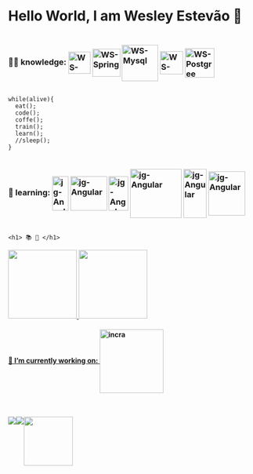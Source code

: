   # Hello World, I am Wesley Estevão 👋
  <div style="display:flex">
  <h3>👨‍💻 knowledge:
    
  <img alt="WS-JAVA" align="center" width="45" src="https://cdn.jsdelivr.net/gh/devicons/devicon/icons/java/java-original-wordmark.svg" >
   <img alt="WS-Spring" align="center" width="57" src="https://cdn.jsdelivr.net/gh/devicons/devicon/icons/spring/spring-original-wordmark.svg">
     <img alt="WS-Mysql" align="center" width="74" src="https://cdn.jsdelivr.net/gh/devicons/devicon/icons/mysql/mysql-original-wordmark.svg">
     <img alt="WS-Postgree" align="center" width="47" src="https://cdn.jsdelivr.net/gh/devicons/devicon/icons/postgresql/postgresql-plain-wordmark.svg">
     <img alt="WS-Postgree" align="center" width="60" src="https://cdn.jsdelivr.net/gh/devicons/devicon/icons/microsoftsqlserver/microsoftsqlserver-plain-wordmark.svg" />
    
  </h3>
  </div>
    
    while(alive){
      eat();
      code();
      coffe();
      train();
      learn();
      //sleep();
    }
  <div style="display:flex">  
  <h3>📖 learning:
  <img alt="jg-Angular" align="center" height="70" width="33" src="https://cdn.jsdelivr.net/gh/devicons/devicon/icons/javascript/javascript-original.svg">
    <img alt="jg-Angular" align="center" height="70" width="75" src="https://cdn.jsdelivr.net/gh/devicons/devicon/icons/angularjs/angularjs-plain-wordmark.svg">
   <img alt="jg-Angular" align="center" height="70" width="40" src="https://cdn.jsdelivr.net/gh/devicons/devicon/icons/react/react-original-wordmark.svg" />
    <img alt="jg-Angular" align="center" height="100" width="105" src="https://cdn.jsdelivr.net/gh/devicons/devicon/icons/kotlin/kotlin-original-wordmark.svg" />
    <img alt="jg-Angular" align="center" height="100" width="47" src="https://cdn.jsdelivr.net/gh/devicons/devicon/icons/android/android-original-wordmark.svg" />
    <img alt="jg-Angular" align="center" height="90" width="75" src="https://cdn.jsdelivr.net/gh/devicons/devicon/icons/yarn/yarn-original-wordmark.svg" />

  <h3>
    
   </div>
    
    <h1> 📚 💼 </h1>
  <div>
  <a href="https://github.com/wesley180320">
  <img height="140em" src="https://github-readme-stats.vercel.app/api?username=wesley180320&show_icons=true&theme=radical&include_all_commits=true&count_private=true"/>
  <img height="140em" src="https://github-readme-stats.vercel.app/api/top-langs/?username=wesley180320&layout=compact&langs_count=7&theme=dracula"/>  
  </div>    
   
  <div style="display:flex">
  <h4>🏢 I’m currently working on:
  <img alt="incra" align="center" width="130" src="https://brandeps.com/logo-download/I/INCRA-logo-vector-01.svg">
  </h4>
  </div>
   
   ##
    
<div style="display:flex"> 
  <a href="https://www.instagram.com/wesleyds.souza/" target="_blank"><img src="https://img.shields.io/badge/-Instagram-%23E4405F?style=for-the-badge&logo=instagram&logoColor=white"         target="_blank"></a>
  <a href = "mailto:estevaoowesley@gmail.com"><img src="https://img.shields.io/badge/Gmail-D14836?style=for-the-badge&logo=gmail&logoColor=white" target="_blank"></a>
  <a href="https://www.linkedin.com/in/wesley-de-souza-4a0372157"><img src="https://img.shields.io/badge/-LinkedIn-%230077B5?style=for-the-            badge&logo=linkedin&logoColor=white" width="100" target="_blank"></a>  
</div>
